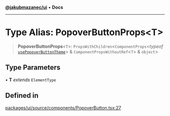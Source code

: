 [**@jakubmazanec/ui**](../README.md) • **Docs**

---

# Type Alias: PopoverButtonProps\<T\>

> **PopoverButtonProps**\<`T`\>: `PropsWithChildren`\<`ComponentProps`\<_typeof_
> [`usePopoverButtonTheme`](../functions/usePopoverButtonTheme.md)\> &
> `ComponentPropsWithoutRef`\<`T`\> & `object`\>

## Type Parameters

• **T** _extends_ `ElementType`

## Defined in

[packages/ui/source/components/PopoverButton.tsx:27](https://github.com/jakubmazanec/tools/blob/a5f92f7f2969c6804808173bd093f7dbafca1b9f/packages/ui/source/components/PopoverButton.tsx#L27)
